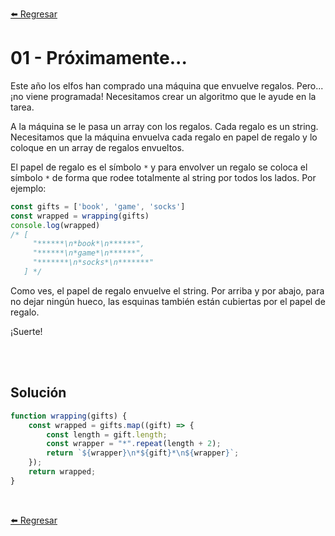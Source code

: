 [⬅️ Regresar](https://github.com/cosmoart/adventJS)

# 01 - Próximamente...

Este año los elfos han comprado una máquina que envuelve regalos. Pero... ¡no viene programada! Necesitamos crear un algoritmo que le ayude en la tarea.

A la máquina se le pasa un array con los regalos. Cada regalo es un string. Necesitamos que la máquina envuelva cada regalo en papel de regalo y lo coloque en un array de regalos envueltos.

El papel de regalo es el símbolo `*` y para envolver un regalo se coloca el símbolo `*` de forma que rodee totalmente al string por todos los lados. Por ejemplo:

```js
const gifts = ['book', 'game', 'socks']
const wrapped = wrapping(gifts)
console.log(wrapped)
/* [
     "******\n*book*\n******",
     "******\n*game*\n******",
     "*******\n*socks*\n*******"
   ] */
```

Como ves, el papel de regalo envuelve el string. Por arriba y por abajo, para no dejar ningún hueco, las esquinas también están cubiertas por el papel de regalo.

¡Suerte!

<br/>
<br/>

## Solución

```js
function wrapping(gifts) {
	const wrapped = gifts.map((gift) => {
		const length = gift.length;
		const wrapper = "*".repeat(length + 2);
		return `${wrapper}\n*${gift}*\n${wrapper}`;
	});
	return wrapped;
}
```

<br/>

[⬅️ Regresar](https://github.com/cosmoart/adventJS)